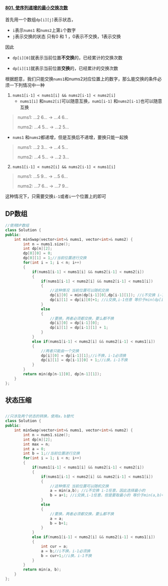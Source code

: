 #### [801. 使序列递增的最小交换次数](https://leetcode.cn/problems/minimum-swaps-to-make-sequences-increasing/)

首先用一个数组`dp[i][j]`表示状态，

- `i`表示`nums1` 和`nums2`上第`i`个数字
- `j`表示交换的状态 只有0 和 1  ，0表示不交换，1表示交换

因此

- `dp[i][0]`就表示当前位置**不交换**的，已经累计的交换次数

- `dp[i][1]`就表示当前位置**交换**的，已经累计的交换次数

根据题意，我们只能交换`nums1`和nums2对应位置上的数字，那么能交换的条件必须一下列情况中一种

1. `nums1[i-1] < nums1[i] && nums2[i-1] < nums2[i]`
   - `nums1[i]` 和`nums2[i]`可以随意互换，`num1[i-1]` 和`nums2[i-1]`也可以随意互换

> nums1: ...2 6... -> ...4 6... 
>
> nums2: ...4 5... -> ...2 5...

   - `nums1` 和`nums2`都递增，但是互换后不递增，要换只能一起换
> nums1: ...2 3... -> ...4 5... 
>
> nums2: ...4 5... -> ...2 3...

2. `nums1[i-1] < nums2[i] && nums2[i-1] < nums1[i]`

> nums1: ...5 9... -> ...5 6... 
>
> nums2: ...7 6... -> ...7 9...

这种情况下，只需要交换`i-1`或者`i`一个位置上的即可

## DP数组

```c++
//使用DP数组
class Solution {
public:
    int minSwap(vector<int>& nums1, vector<int>& nums2) {
        int n = nums1.size();
        int dp[n][2];
        dp[0][0] = 0;
        dp[0][1] = 1;//当前位置进行交换
        for(int i = 1; i < n; i++)
        {
            if(nums1[i-1] < nums1[i] && nums2[i-1] < nums2[i])
            {
                if(nums1[i-1] < nums2[i] && nums2[i-1] < nums1[i])
                {
                    //这种情况 当前位置可以随机交换 
                    dp[i][0] = min(dp[i-1][0],dp[i-1][1]); //i不交换 i-1任意，因此选择最小的
                    dp[i][1] = dp[i][0]+1; //i交换,i-1任意 等价于min(dp[i-1][0],dp[i-1][1])+1
                }
                else
                {
                    //要换，两者必须都交换，要么都不换
                    dp[i][0] = dp[i-1][0];
                    dp[i][1] = dp[i-1][1] + 1;
                }
            }
            else if(nums1[i-1] < nums2[i] && nums2[i-1] < nums1[i])
            {
                //两者只能由一个交换
                dp[i][0] = dp[i-1][1];//i不换，i-1必须换
                dp[i][1] = dp[i-1][0] + 1;//i换，i-1不换
            }
        }
        return min(dp[n-1][0], dp[n-1][1]);
    }
};
```



## 状态压缩

```c++

//只涉及两个状态的转换，使用a，b替代       
class Solution {
public:
    int minSwap(vector<int>& nums1, vector<int>& nums2) {
        int n = nums1.size();
        int dp[n][2];
        int max = n;
        int a = 0;
        int b = 1;//当前位置进行交换
        for(int i = 1; i < n; i++)
        {
            if(nums1[i-1] < nums1[i] && nums2[i-1] < nums2[i])
            {
                if(nums1[i-1] < nums2[i] && nums2[i-1] < nums1[i])
                {
                    //这种情况 当前位置可以随机交换 
                    a = min(a,b); //i不交换 i-1任意，因此选择最小的
                    b = a+1; //i交换,i-1任意，但是要取最小的 等价于min(a,b)+1
                }
                else
                {
                    //要换，两者必须都交换，要么都不换
                    a = a;
                    b = b+1;
                }
            }
            else if(nums1[i-1] < nums2[i] && nums2[i-1] < nums1[i])
            {
                int cur = a;
                a = b;//i不换，i-1必须换
                b = cur+1;//i换，i-1不换
            }
        }
        return min(a, b);
    }
};

```

